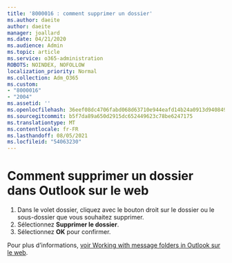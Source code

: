 ```yaml
---
title: '8000016 : comment supprimer un dossier'
ms.author: daeite
author: daeite
manager: joallard
ms.date: 04/21/2020
ms.audience: Admin
ms.topic: article
ms.service: o365-administration
ROBOTS: NOINDEX, NOFOLLOW
localization_priority: Normal
ms.collection: Adm_O365
ms.custom:
- "8000016"
- "2004"
ms.assetid: ''
ms.openlocfilehash: 36eef08dc4706fabd068d63710e944eafd14b24a0913d9408496cffd2d0b0ca0
ms.sourcegitcommit: b5f7da89a650d2915dc652449623c78be6247175
ms.translationtype: MT
ms.contentlocale: fr-FR
ms.lasthandoff: 08/05/2021
ms.locfileid: "54063230"
---
```

# <a name="how-to-delete-a-folder-in-outlook-on-the-web"></a>Comment supprimer un dossier dans Outlook sur le web

1. Dans le volet dossier, cliquez avec le bouton droit sur le dossier ou le sous-dossier que vous souhaitez supprimer.
2. Sélectionnez **Supprimer le dossier**.
3. Sélectionnez **OK** pour confirmer.

Pour plus d’informations, [voir Working with message folders in Outlook sur le web](https://support.office.com/article/ae0f10d6-54e7-4f29-acd3-78cdc3fdcb9f).

